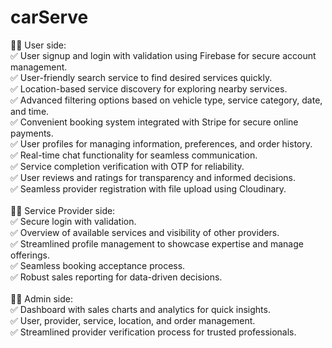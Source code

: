 # carServe

👨‍💼 User side:</br>
✅ User signup and login with validation using Firebase for secure account management.</br>
✅ User-friendly search service to find desired services quickly.</br>
✅ Location-based service discovery for exploring nearby services.</br>
✅ Advanced filtering options based on vehicle type, service category, date, and time.</br>
✅ Convenient booking system integrated with Stripe for secure online payments.</br>
✅ User profiles for managing information, preferences, and order history.</br>
✅ Real-time chat functionality for seamless communication.</br>
✅ Service completion verification with OTP for reliability.</br>
✅ User reviews and ratings for transparency and informed decisions.</br>
✅ Seamless provider registration with file upload using Cloudinary.</br>
</br>
👩‍🔧 Service Provider side:</br>
✅ Secure login with validation.</br>
✅ Overview of available services and visibility of other providers.</br>
✅ Streamlined profile management to showcase expertise and manage offerings.</br>
✅ Seamless booking acceptance process.</br>
✅ Robust sales reporting for data-driven decisions.</br>
</br>
👨‍💻 Admin side:</br>
✅ Dashboard with sales charts and analytics for quick insights.</br>
✅ User, provider, service, location, and order management.</br>
✅ Streamlined provider verification process for trusted professionals.</br>
